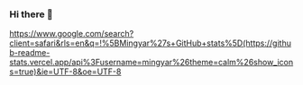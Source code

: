 ### Hi there 👋
https://www.google.com/search?client=safari&rls=en&q=!%5BMingyar%27s+GitHub+stats%5D(https://github-readme-stats.vercel.app/api%3Fusername=mingyar%26theme=calm%26show_icons=true)&ie=UTF-8&oe=UTF-8
<!--
**mingyar/mingyar** is a ✨ _special_ ✨ repository because its `README.md` (this file) appears on your GitHub profile.

Here are some ideas to get you started:

- 🔭 I’m currently working on ...
- 🌱 I’m currently learning ...
- 👯 I’m looking to collaborate on ...
- 🤔 I’m looking for help with ...
- 💬 Ask me about ...
- 📫 How to reach me: ...
- 😄 Pronouns: ...
- ⚡ Fun fact: ...
-->

